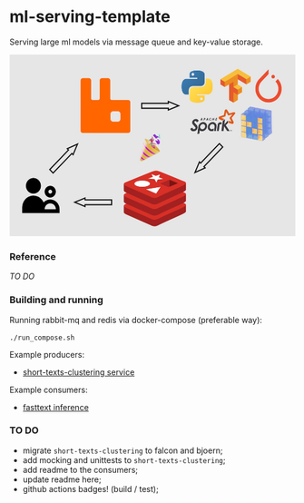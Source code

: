 # ml-serving-template
Serving large ml models via message queue and key-value storage.  

<p align="center"> <img src="https://github.com/gasparian/ml-serving-template/blob/main/pics/logo.jpg" height=320/> </p>  

### Reference  
*TO DO*

### Building and running  

Running rabbit-mq and redis via docker-compose (preferable way):  
```
./run_compose.sh
```  

Example producers:  
 - [short-texts-clustering service](https://github.com/gasparian/ml-serving-template/blob/main/producers/short-texts-clustering)  

Example consumers:  
 - [fasttext inference](https://github.com/gasparian/ml-serving-template/blob/main/consumers/fasttext)  

### TO DO  
 - migrate `short-texts-clustering` to falcon and bjoern;  
 - add mocking and unittests to `short-texts-clustering`;  
 - add readme to the consumers;  
 - update readme here;  
 - github actions badges! (build / test);  
